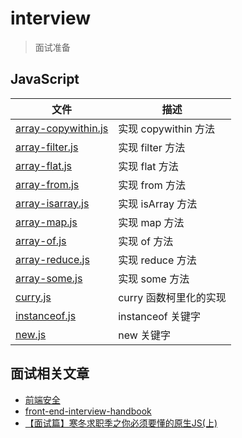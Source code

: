 # interview
> 面试准备

## JavaScript

| 文件 | 描述 |
| ----- | ---- |
|[array-copywithin.js](src/js/array-copywithin.js) | 实现 copywithin 方法 |
|[array-filter.js](src/js/array-filter.js) | 实现 filter 方法 |
|[array-flat.js](src/js/array-flat.js) | 实现 flat 方法 |
|[array-from.js](src/js/array-from.js) | 实现 from 方法 |
|[array-isarray.js](src/js/array-isarray.js) | 实现 isArray 方法 |
|[array-map.js](src/js/array-map.js) | 实现 map 方法 |
|[array-of.js](src/js/array-of.js) | 实现 of 方法 |
|[array-reduce.js](src/js/array-reduce.js) | 实现 reduce 方法 |
|[array-some.js](src/js/array-some.js) | 实现 some 方法 |
|[curry.js](src/js/curry.js) | curry 函数柯里化的实现 |
|[instanceof.js](src/js/instanceof.js) | instanceof 关键字 |
|[new.js](src/js/new.js) | new 关键字 |

## 面试相关文章

- [前端安全](https://juejin.im/post/5dfb601a6fb9a0163d1a691c)
- [front-end-interview-handbook](https://github.com/yangshun/front-end-interview-handbook/blob/master/Translations/Chinese/README.md)
- [【面试篇】寒冬求职季之你必须要懂的原生JS(上)](https://juejin.im/post/5cab0c45f265da2513734390)